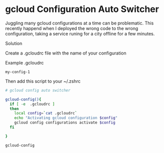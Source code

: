 # gcloud Configuration Auto Switcher

Juggling many gcloud configurations at a time can be problematic. This recently happend when I deployed the wrong code to the wrong configuration, taking a service runing for a city offline for a few minutes.

Solution

Create a .gcloudrc file with the name of your configuration

Example .gcloudrc

```
my-config-1
```

Then add this script to your ~/.zshrc

```bash
# gcloud config auto switcher

gcloud-config(){
  if [ -e  .gcloudrc ]
  then
    local config=`cat .gcloudrc`
    echo "Activating gcloud configuration $config"
    gcloud config configurations activate $config
  fi

}

gcloud-config
```
